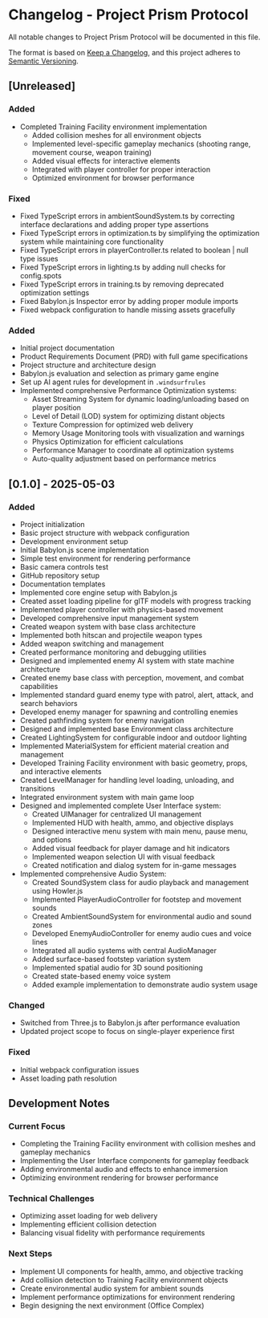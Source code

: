 # Changelog - Project Prism Protocol

All notable changes to Project Prism Protocol will be documented in this file.

The format is based on [Keep a Changelog](https://keepachangelog.com/en/1.0.0/), and this project adheres to [Semantic Versioning](https://semver.org/spec/v2.0.0.html).

## [Unreleased]

### Added
- Completed Training Facility environment implementation
  - Added collision meshes for all environment objects
  - Implemented level-specific gameplay mechanics (shooting range, movement course, weapon training)
  - Added visual effects for interactive elements
  - Integrated with player controller for proper interaction
  - Optimized environment for browser performance

### Fixed
- Fixed TypeScript errors in ambientSoundSystem.ts by correcting interface declarations and adding proper type assertions
- Fixed TypeScript errors in optimization.ts by simplifying the optimization system while maintaining core functionality
- Fixed TypeScript errors in playerController.ts related to boolean | null type issues
- Fixed TypeScript errors in lighting.ts by adding null checks for config.spots
- Fixed TypeScript errors in training.ts by removing deprecated optimization settings
- Fixed Babylon.js Inspector error by adding proper module imports
- Fixed webpack configuration to handle missing assets gracefully

### Added
- Initial project documentation
- Product Requirements Document (PRD) with full game specifications
- Project structure and architecture design
- Babylon.js evaluation and selection as primary game engine
- Set up AI agent rules for development in `.windsurfrules`
- Implemented comprehensive Performance Optimization systems:
  - Asset Streaming System for dynamic loading/unloading based on player position
  - Level of Detail (LOD) system for optimizing distant objects
  - Texture Compression for optimized web delivery
  - Memory Usage Monitoring tools with visualization and warnings
  - Physics Optimization for efficient calculations
  - Performance Manager to coordinate all optimization systems
  - Auto-quality adjustment based on performance metrics

## [0.1.0] - 2025-05-03

### Added
- Project initialization
- Basic project structure with webpack configuration
- Development environment setup
- Initial Babylon.js scene implementation
- Simple test environment for rendering performance
- Basic camera controls test
- GitHub repository setup
- Documentation templates
- Implemented core engine setup with Babylon.js
- Created asset loading pipeline for glTF models with progress tracking
- Implemented player controller with physics-based movement
- Developed comprehensive input management system
- Created weapon system with base class architecture
- Implemented both hitscan and projectile weapon types
- Added weapon switching and management
- Created performance monitoring and debugging utilities
- Designed and implemented enemy AI system with state machine architecture
- Created enemy base class with perception, movement, and combat capabilities
- Implemented standard guard enemy type with patrol, alert, attack, and search behaviors
- Developed enemy manager for spawning and controlling enemies
- Created pathfinding system for enemy navigation
- Designed and implemented base Environment class architecture
- Created LightingSystem for configurable indoor and outdoor lighting
- Implemented MaterialSystem for efficient material creation and management
- Developed Training Facility environment with basic geometry, props, and interactive elements
- Created LevelManager for handling level loading, unloading, and transitions
- Integrated environment system with main game loop
- Designed and implemented complete User Interface system:
  - Created UIManager for centralized UI management
  - Implemented HUD with health, ammo, and objective displays
  - Designed interactive menu system with main menu, pause menu, and options
  - Added visual feedback for player damage and hit indicators
  - Implemented weapon selection UI with visual feedback
  - Created notification and dialog system for in-game messages
- Implemented comprehensive Audio System:
  - Created SoundSystem class for audio playback and management using Howler.js
  - Implemented PlayerAudioController for footstep and movement sounds
  - Created AmbientSoundSystem for environmental audio and sound zones
  - Developed EnemyAudioController for enemy audio cues and voice lines
  - Integrated all audio systems with central AudioManager
  - Added surface-based footstep variation system
  - Implemented spatial audio for 3D sound positioning
  - Created state-based enemy voice system
  - Added example implementation to demonstrate audio system usage

### Changed
- Switched from Three.js to Babylon.js after performance evaluation
- Updated project scope to focus on single-player experience first

### Fixed
- Initial webpack configuration issues
- Asset loading path resolution

## Development Notes

### Current Focus
- Completing the Training Facility environment with collision meshes and gameplay mechanics
- Implementing the User Interface components for gameplay feedback
- Adding environmental audio and effects to enhance immersion
- Optimizing environment rendering for browser performance

### Technical Challenges
- Optimizing asset loading for web delivery
- Implementing efficient collision detection
- Balancing visual fidelity with performance requirements

### Next Steps
- Implement UI components for health, ammo, and objective tracking
- Add collision detection to Training Facility environment objects
- Create environmental audio system for ambient sounds
- Implement performance optimizations for environment rendering
- Begin designing the next environment (Office Complex)

